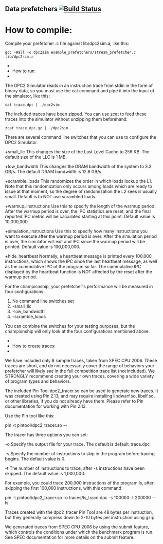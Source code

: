 ## Data prefetchers [![Build Status](https://travis-ci.com/jsmont/data_prefetcher.svg?branch=master)](https://travis-ci.com/jsmont/data_prefetcher)

# How to compile:

Compile your prefetcher .c file against lib/dpc2sim.a, like this:

```
gcc -Wall -o dpc2sim example_prefetchers/stream_prefetcher.c lib/dpc2sim.a
```

*
* How to run:
*

The DPC2 Simulator reads in an instruction trace from stdin in the form
of binary data, so you must use the cat command and pipe it into the 
input of the simulator, like this:

```
cat trace.dpc | ./dpc2sim
```

The included traces have been zipped.  You can use zcat to feed these
traces into the simulator without unzipping them beforehand:

```
zcat trace.dpc.gz | ./dpc2sim
```

There are several command line switches that you can use to configure the
DPC2 Simulator.

+small_llc
This changes the size of the Last Level Cache to 256 KB.  The default
size of the LLC is 1 MB.

+low_bandwidth
This changes the DRAM bandwidth of the system to 3.2 GB/s.  The default
DRAM bandwidth is 12.8 GB/s.

+scramble_loads
This randomizes the order in which loads lookup the L1.  Note that this
randomization only occurs among loads which are ready to issue at that
moment, so the degree of randomization the L2 sees is usually small.
Default is to NOT use scrambled loads.

+warmup_instructions <number>
Use this to specify the length of the warmup period.  After the warmup
period is over, the IPC statistics are reset, and the final reported
IPC metric will be calculated starting at this point.
Default value is 10,000,000.

+simulation_instructions <number>
Use this to specify how many instructions you want to execute after the
warmup period is over.  After the simulation period is over, the simulator
will exit and IPC since the warmup period will be printed.
Default value is 100,000,000.

+hide_heartbeat
Normally, a heartbeat message is printed every 100,000 instructions, which
shows the IPC since the last heartbeat message, as well as the cummulative
IPC of the program so far.  The cummulative IPC displayed by the heartbeat
function is NOT affected by the reset after the warmup period.

For the championship, your prefetcher's performance will be measured in 
four configurations:

1. No command line switches set
2. -small_llc
3. -low_bandwidth
4. -scramble_loads

You can combine the switches for your testing purposes, but the championship
will only look at the four configurations mentioned above.

*
* How to create traces:
*

We have included only 8 sample traces, taken from SPEC CPU 2006. These 
traces are short, and do not necessarily cover the range of behaviors your 
prefetcher will likely see in the full competition trace list (not
included).  We STRONGLY recommend creating your own traces, covering
a wide variety of program types and behaviors.

The included Pin Tool dpc2_tracer.so can be used to generate new traces.
It was created using Pin 2.13, and may require installing libdwarf.so, 
libelf.so, or other libraries, if you do not already have them.  Please
refer to Pin documentation for working with Pin 2.13.

Use the Pin tool like this:

pin -t pintool/dpc2_tracer.so -- <your program here>

The tracer has three options you can set:

-o
Specify the output file for your trace.  The default is default_trace.dpc

-s <number>
Specify the number of instructions to skip in the program before tracing
begins.  The default value is 0.

-t <number>
The number of instructions to trace, after -s instructions have been 
skipped.  The default value is 1,000,000.

For example, you could trace 200,000 instructions of the program ls, after
skipping the first 100,000 instructions, with this command:

pin -t pintool/dpc2_tracer.so -o traces/ls_trace.dpc -s 100000 -t 200000 -- ls

Traces created with the dpc2_tracer Pin Tool are 48 bytes per instruction,
but they generally compress down to 2-10 bytes per instruction using gzip.

We generated traces from SPEC CPU 2006 by using the submit feature, which 
controls the conditions under which the benchmark program is run.  See
SPEC documentation for more details on the submit feature.
